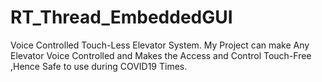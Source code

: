 # RT_Thread_EmbeddedGUI

Voice Controlled Touch-Less Elevator System.
My Project can make Any Elevator Voice Controlled and Makes the Access and Control Touch-Free ,Hence Safe to use during COVID19 Times.
